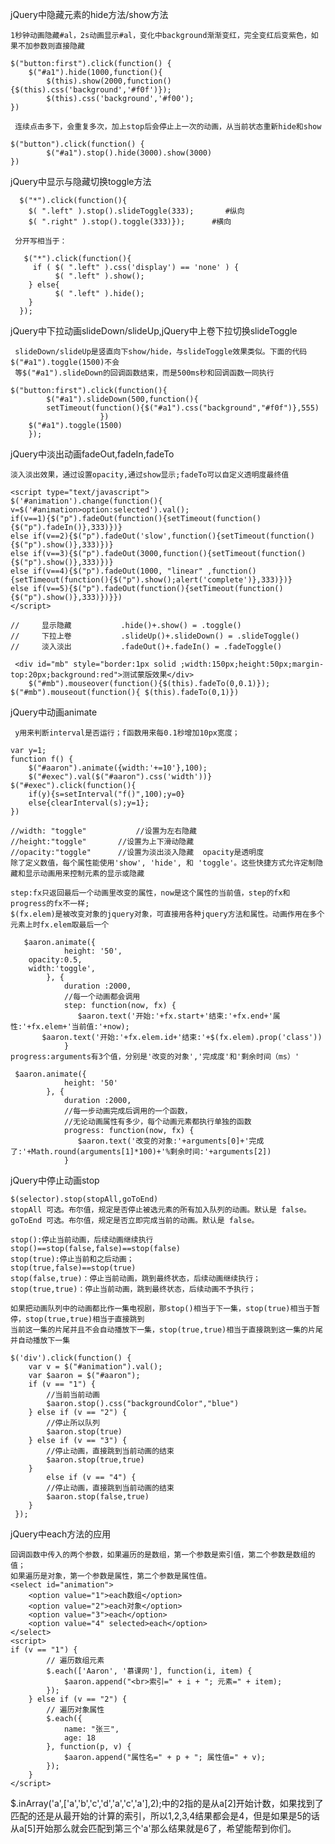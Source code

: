 
jQuery中隐藏元素的hide方法/show方法
	
	1秒钟动画隐藏#al，2s动画显示#al，变化中background渐渐变红，完全变红后变紫色，如果不加参数则直接隐藏
	
	$("button:first").click(function() {
 		$("#a1").hide(1000,function(){
			$(this).show(2000,function(){$(this).css('background','#f0f')});
			$(this).css('background','#f00');
	})

	 连续点击多下，会重复多次，加上stop后会停止上一次的动画，从当前状态重新hide和show
	
	$("button").click(function() {
        	$("#a1").stop().hide(3000).show(3000)
   	})
	
jQuery中显示与隐藏切换toggle方法

	  $("*").click(function(){ 
		$( ".left" ).stop().slideToggle(333);    	#纵向
		$( ".right" ).stop().toggle(333)});		 #横向
	
	 分开写相当于：
	
	   $("*").click(function(){
		 if ( $( ".left" ).css('display') == 'none' ) {
			  $( ".left" ).show(); 
		} else{
			  $( ".left" ).hide();
		}
	  });

jQuery中下拉动画slideDown/slideUp,jQuery中上卷下拉切换slideToggle


	 slideDown/slideUp是竖直向下show/hide，与slideToggle效果类似。下面的代码$("#a1").toggle(1500)不会
	 等$("#a1").slideDown的回调函数结束，而是500ms秒和回调函数一同执行
	
	$("button:first").click(function(){
        	$("#a1").slideDown(500,function(){
			setTimeout(function(){$("#a1").css("background","#f0f")},555)
						})
		$("#a1").toggle(1500)			
        });
	
	
jQuery中淡出动画fadeOut,fadeIn,fadeTo
	
	淡入淡出效果，通过设置opacity,通过show显示;fadeTo可以自定义透明度最终值
	
    <script type="text/javascript">
	$('#animation').change(function(){
	v=$('#animation>option:selected').val();
	if(v==1){$("p").fadeOut(function(){setTimeout(function(){$("p").fadeIn()},333)})}
	else if(v==2){$("p").fadeOut('slow',function(){setTimeout(function(){$("p").show()},333)})}
	else if(v==3){$("p").fadeOut(3000,function(){setTimeout(function(){$("p").show()},333)})}
	else if(v==4){$("p").fadeOut(1000, "linear" ,function(){setTimeout(function(){$("p").show();alert('complete')},333)})}
	else if(v==5){$("p").fadeOut(function(){setTimeout(function(){$("p").show()},333)})}})
    </script>

	//     显示隐藏           .hide()+.show() = .toggle()
	//     下拉上卷           .slideUp()+.slideDown() = .slideToggle()
	//     淡入淡出           .fadeOut()+.fadeIn() = .fadeToggle()
	
	 <div id="mb" style="border:1px solid ;width:150px;height:50px;margin-top:20px;background:red">测试蒙版效果</div>
    	$("#mb").mouseover(function(){$(this).fadeTo(0,0.1)});
	$("#mb").mouseout(function(){ $(this).fadeTo(0,1)})
	
	
jQuery中动画animate
	
	 y用来判断interval是否运行；f函数用来每0.1秒增加10px宽度；
	
	var y=1;
   	function f() {
		$("#aaron").animate({width:'+=10'},100);
		$("#exec").val($("#aaron").css('width'))}
	$("#exec").click(function(){
		if(y){s=setInterval("f()",100);y=0}
		else{clearInterval(s);y=1};
	})
	
	//width: "toggle"			//设置为左右隐藏
	//height:"toggle"		//设置为上下滑动隐藏
	//opacity:"toggle"		//设置为淡出淡入隐藏  opacity是透明度
	除了定义数值，每个属性能使用'show', 'hide', 和 'toggle'。这些快捷方式允许定制隐藏和显示动画用来控制元素的显示或隐藏
	
	step:fx只返回最后一个动画里改变的属性，now是这个属性的当前值，step的fx和progress的fx不一样;
	$(fx.elem)是被改变对象的jquery对象，可直接用各种jquery方法和属性。动画作用在多个元素上时fx.elem取最后一个

	   $aaron.animate({
                height: '50',
		opacity:0.5,
		width:'toggle',
            }, {
                duration :2000,
                //每一个动画都会调用
                step: function(now, fx) {
                   $aaron.text('开始:'+fx.start+'结束:'+fx.end+'属性:'+fx.elem+'当前值:'+now);
		   $aaron.text('开始:'+fx.elem.id+'结束:'+$(fx.elem).prop('class'))
                }
	progress:arguments有3个值，分别是'改变的对象','完成度'和'剩余时间（ms）'
	
	 $aaron.animate({
                height: '50'
            }, {
                duration :2000,
                //每一步动画完成后调用的一个函数，
                //无论动画属性有多少，每个动画元素都执行单独的函数
                progress: function(now, fx) {			
                   $aaron.text('改变的对象:'+arguments[0]+'完成了:'+Math.round(arguments[1]*100)+'%剩余时间:'+arguments[2])
                }

jQuery中停止动画stop

	$(selector).stop(stopAll,goToEnd)
	stopAll	可选。布尔值，规定是否停止被选元素的所有加入队列的动画。默认是 false。
	goToEnd	可选。布尔值，规定是否立即完成当前的动画。默认是 false。
	
	stop():停止当前动画，后续动画继续执行
	stop()==stop(false,false)==stop(false)
	stop(true):停止当前和之后动画；
	stop(true,false)==stop(true)
	stop(false,true)：停止当前动画，跳到最终状态，后续动画继续执行；
	stop(true,true)：停止当前动画，跳到最终状态，后续动画不予执行；
	
	如果把动画队列中的动画都比作一集电视剧，那stop()相当于下一集，stop(true)相当于暂停，stop(true,true)相当于直接跳到
	当前这一集的片尾并且不会自动播放下一集，stop(true,true)相当于直接跳到这一集的片尾并自动播放下一集
	
	$('div').click(function() {
		var v = $("#animation").val();
		var $aaron = $("#aaron");
		if (v == "1") {
		    //当前当前动画
		    $aaron.stop().css("backgroundColor","blue")
		} else if (v == "2") {
		    //停止所以队列
		    $aaron.stop(true)
		} else if (v == "3") {
		    //停止动画，直接跳到当前动画的结束
		    $aaron.stop(true,true)
		} 
			else if (v == "4") {
		    //停止动画，直接跳到当前动画的结束
		    $aaron.stop(false,true)
		} 
   	 });

jQuery中each方法的应用
	
	回调函数中传入的两个参数，如果遍历的是数组，第一个参数是索引值，第二个参数是数组的值；
	如果遍历是对象，第一个参数是属性，第二个参数是属性值。
    <select id="animation">
        <option value="1">each数组</option>
        <option value="2">each对象</option>
		<option value="3">each</option>
		<option value="4" selected>each</option>
    </select>
    <script>
    if (v == "1") {
            // 遍历数组元素
            $.each(['Aaron', '慕课网'], function(i, item) {
                $aaron.append("<br>索引=" + i + "; 元素=" + item);
            });
        } else if (v == "2") {
            // 遍历对象属性
            $.each({
                name: "张三",
                age: 18
            }, function(p, v) {
                $aaron.append("属性名=" + p + "; 属性值=" + v);
            });
        } 
	</script>

$.inArray('a',['a','b','c','d','a','c','a'],2);中的2指的是从a[2]开始计数，如果找到了匹配的还是从最开始的计算的索引，所以1,2,3,4结果都会是4，但是如果是5的话从a[5]开始那么就会匹配到第三个'a'那么结果就是6了，希望能帮到你们。
